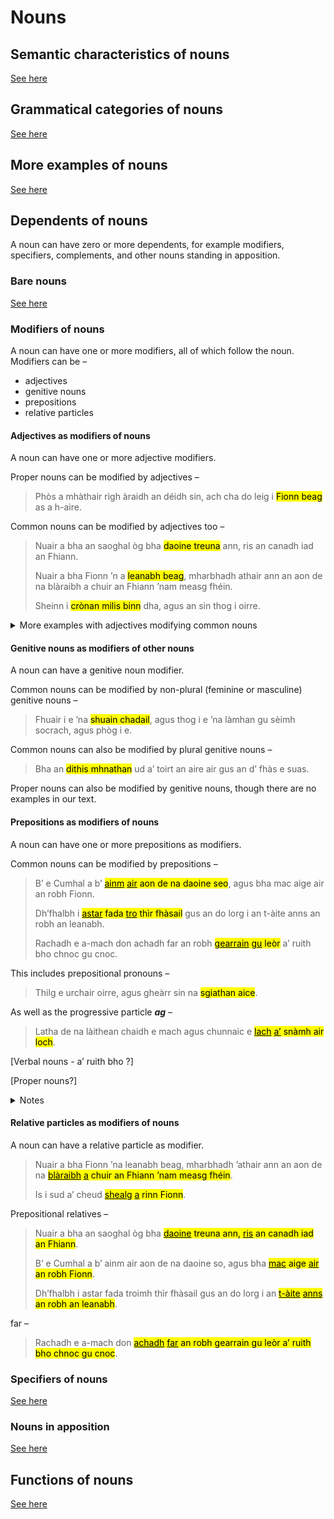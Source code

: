 # Nouns

## Semantic characteristics of nouns

[See here](nouns.md)

## Grammatical categories of nouns

[See here](nouns-grammatical_categories.md)

## More examples of nouns

[See here](nouns-more_examples.md)

## Dependents of nouns

A noun can have zero or more dependents, for example modifiers, specifiers, complements, and other nouns standing in apposition.

### Bare nouns

[See here](nouns-dependents.md)

### Modifiers of nouns

A noun can have one or more modifiers, all of which follow the noun. Modifiers can be –
- adjectives
- genitive nouns
- prepositions
- relative particles

#### Adjectives as modifiers of nouns

A noun can have one or more adjective modifiers.

Proper nouns can be modified by adjectives –

> Phòs a mhàthair rìgh àraidh an déidh sin, ach cha do leig i <mark title="The nominative masculine proper noun ‘Fionn’ [Finn] is modified by the adjective ‘beag’ [little] – ‘Little Finn’.">Fionn beag</mark> as a h-aire.

Common nouns can be modified by adjectives too –

> Nuair a bha an saoghal òg bha <mark title="The nominative plural common noun ‘daoine’ [men] is modified by the adjective ‘treuna’ [strong] – ‘strong men’.">daoine treuna</mark> ann, ris an canadh iad an Fhiann.
> 
> Nuair a bha Fionn ’n a <mark title="The dative masculine common noun ‘leanabh’ [infant] is modified by the adjective ‘beag’ [little] – ‘little infant’.">leanabh beag</mark>, mharbhadh athair ann an aon de na blàraibh a chuir an Fhiann ’nam measg fhéin.
> 
> Sheinn i <mark title="The nominative masculine common noun ‘crònan’ [tune] is modified by the adjectives ‘milis’ [sweet] and ‘binn’ [melodious] – ‘sweet melodious tune’.">crònan milis binn</mark> dha, agus an sin thog i oirre.

<details>
  <summary>More examples with adjectives modifying common nouns</summary>

> Bha eagal air a mhathair gun tigeadh naimhdean athar air tòir an leinibh, agus mar sin chuir i e a mach do na <mark title="The dative plural common noun ‘coilltean’ [forests] is modified by the adjective ‘fàsail’ [desolate] – ‘desolate forests’.">coilltean fàsail</mark> air chùram dithis <mark title="The genitive plural common noun ‘mhnathan’ [women] is modified by the adjective ‘eòlach’ [wise] – ‘wise women’.">mhnathan eòlach</mark>.
>
> Phòs a mhàthair <mark title="The nominative masculine common noun ‘rìgh’ [king] is modified by the adjective ‘àraidh’ [worthy] – ‘a worthy king’.">rìgh àraidh</mark> an déidh sin, ach cha do leig i Fionn beag as a h-aire.
> 
> Dh’fhalbh i <mark title="The nominative masculine common noun ‘astar’ [distance] is modified by the adjective ‘fada’ [long] – ‘long distance’.">astar fada</mark> troimh <mark title="The dative feminine common noun ‘tìr’ [land] is modified by the adjective ‘fhàsail’ [desolate] – ‘desolate land’.">thìr fhàsail</mark> gus an do lorg i an t-àite anns an robh an leanabh.
>
> Bha aige ri an cumail ’nan <mark title="The dative masculine common noun ‘cròileagan’ [group] is modified by the adjective ‘cruinn’ [round] – ‘round group’.">cròileagan cruinn</mark> ann am <mark title="The dative masculine common noun ‘badan’ [thicket] is modified by the adjective ‘àraidh’ [special] – ‘special thicket’.">badan àraidh</mark>, agus is ann le bhith sìor ruith timcheall orra a bha a chasan mu dheireadh cho luath ri casan féidh.
</details>

#### Genitive nouns as modifiers of other nouns

A noun can have a genitive noun modifier.

Common nouns can be modified by non-plural (feminine or masculine) genitive nouns –

> Fhuair i e ’na <mark title="The dative feminine common noun ‘shuain’ [slumber] is modified by the masculine genitive noun ‘chadail’ [sleep] – ‘slumber of sleep, sleepy slumber’.">shuain chadail</mark>, agus thog i e ’na làmhan gu sèimh socrach, agus phòg i e.

Common nouns can also be modified by plural genitive nouns –

> Bha an <mark title="The nominative feminine common noun ‘dithis’ [group of two people] is modified by the plural genitive noun ‘mhnathan’ [women] – ‘group of two women’.">dithis mhnathan</mark> ud a’ toirt an aire air gus an d’ fhàs e suas.

Proper nouns can also be modified by genitive nouns, though there are no examples in our text.

#### Prepositions as modifiers of nouns

A noun can have one or more prepositions as modifiers.

Common nouns can be modified by prepositions –

> B’ e Cumhal a b’ <mark title="The nominative masculine common noun ‘ainm’ [name] is modified by the preposition ‘air’ [on] – ‘the name on/of one of these men’."><ins>ainm</ins> <ins>air</ins> aon de na daoine seo</mark>, agus bha mac aige air an robh Fionn.
>
> Dh’fhalbh i <mark title="The nominative masculine common noun ‘astar’ [distance] is modified by the preposition ‘tro’ [through] – ‘long distance through desolate land’."><ins>astar</ins> fada <ins>tro</ins> thìr fhàsail</mark> gus an do lorg i an t-àite anns an robh an leanabh.
>
> Rachadh e a-mach don achadh far an robh <mark title="The nominative plural common noun ‘gearrain’ [hares] is modified by the preposition ‘gu’ [to] – ‘hares to sufficiency, enough hares’."><ins>gearrain</ins> <ins>gu</ins> leòr</mark> a’ ruith bho chnoc</mark> gu cnoc.

This includes prepositional pronouns –

> Thilg e urchair oirre, agus gheàrr sin na <mark title="The nominative plural common noun ‘sgiathan’ [wing] is modified by the prepositional pronoun ‘aice’ [at her] – ‘wings at her, her wings’.">sgiathan aice</mark>.
>

As well as the progressive particle ***ag*** –

> Latha de na làithean chaidh e mach agus chunnaic e <mark title="The nominative feminine common noun ‘lach’ [duck] is modified by the particle ‘ag’ – ‘duck swimming on a lake’."><ins>lach</ins> <ins>a’</ins> snàmh air loch</mark>.
>

[Verbal nouns - a’ ruith bho ?]

[Proper nouns?]

<details>
  <summary>Notes</summary>

- Strictly speaking, it is the preposition itself which is the grammatical modifier of the noun, and not the whole prepositional phrase, since grammatical relations are between individual words and not between words and phrases.
</details>

#### Relative particles as modifiers of nouns

A noun can have a relative particle as modifier.

> Nuair a bha Fionn ’na leanabh beag, mharbhadh ’athair ann an aon de na <mark title="The dative plural common noun ‘blàraibh’ [battles] is modified by the relative article ‘a’ [which] – ‘the battles which sent the Fianna among themselves’."><ins>blàraibh</ins> <ins>a</ins> chuir an Fhiann ’nam measg fhéin</mark>.
> 
> Is i sud a’ cheud <mark title="The nominative feminine common noun ‘shealg’ [hunt] is modified by the relatove particle ‘a’ [which] – ‘the first hunt which Finn did’."><ins>shealg</ins> <ins>a</ins> rinn Fionn</mark>.

Prepositional relatives –

> Nuair a bha an saoghal òg bha <mark title="The nominative plural common noun ‘daoine’ [men] is modfied by the prepositional relative particle ‘ris (an)’ [to whom] – ‘strong men to whom they would say the Fianna (ie. whom they would call the Fianna)’."><ins>daoine</ins> treuna ann, <ins>ris</ins> an canadh iad an Fhiann</mark>.
>
> B’ e Cumhal a b’ ainm air aon de na daoine so, agus bha <mark title="The nominative masculine common noun ‘mac’ [son] is modified by the prepositional relative particle ‘air (an)’ [on whom] – ‘a son on whom (the name) Finn was (ie. who was called Finn)’."><ins>mac</ins> aige <ins>air</ins> an robh Fionn</mark>.
>
> Dh’fhalbh i astar fada troimh thìr fhàsail gus an do lorg i an <mark title="The nominative masculine common noun ‘t-àite’ [place] is modified by the prepositional relative particle ‘anns an’ [in which] – ‘the place in which the infant was’." ><ins>t-àite</ins> <ins>anns</ins> an robh an leanabh</mark>.

far –

> Rachadh e a-mach don <mark title="The dative masculine common noun ‘achadh’ [field] is modified by the relative particle ‘far an’ [where] – ‘the place where plenty of hares were running from hill to hill’."><ins>achadh</ins> <ins>far</ins> an robh gearrain gu leòr a’ ruith bho chnoc gu cnoc</mark>.

### Specifiers of nouns

[See here](nouns-dependents-specifiers.md)

### Nouns in apposition

[See here](nouns-dependents-apposition.md)

## Functions of nouns

[See here](nouns-functions.md)
